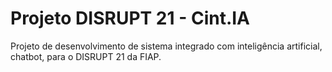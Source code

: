 # Projeto DISRUPT 21 - Cint.IA

Projeto de desenvolvimento de sistema integrado com inteligência artificial, chatbot, para o DISRUPT 21 da FIAP.
